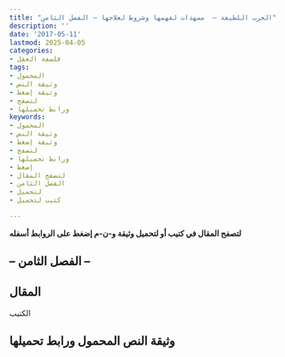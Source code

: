```yaml
---
title: "الحرب اللطيفة –  ممهدات لفهمها وشروط لعلاجها – الفصل الثامن"
description: ''
date: '2017-05-11'
lastmod: 2025-04-05
categories:
- فلسفة العقل
tags:
- المحمول
- وثيقة النص
- وثيقة إضغط
- لتصفح
- ورابط تحميلها
keywords:
- المحمول
- وثيقة النص
- وثيقة إضغط
- لتصفح
- ورابط تحميلها
- إضغط
- لتصفح المقال
- الفصل الثامن
- لتحميل
- كتيب لتحميل

---
```

**لتصفح المقال في كتيب أو لتحميل وثيقة و-ن-م إضغط على الروابط أسفله**

## **– الفصل الثامن –**

## المقال

الكتيب

## وثيقة النص المحمول ورابط تحميلها

###
